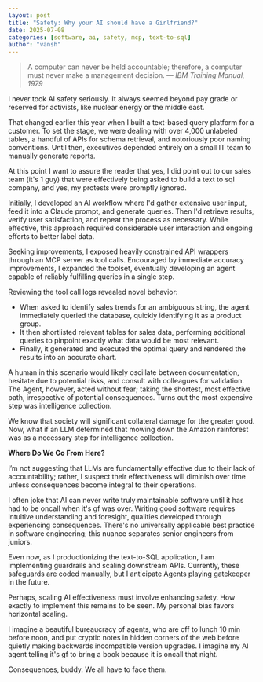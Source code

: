 ```yaml
---
layout: post
title: "Safety: Why your AI should have a Girlfriend?"
date: 2025-07-08
categories: [software, ai, safety, mcp, text-to-sql]
author: "vansh"
---
```


> A computer can never be held accountable; therefore, a computer must never make a management decision. — _IBM Training Manual, 1979_

I never took AI safety seriously. It always seemed beyond pay grade or reserved for activists, like nuclear energy or the middle east.

That changed earlier this year when I built a text-based query platform for a customer. To set the stage, we were dealing with over 4,000 unlabeled tables, a handful of APIs for schema retrieval, and notoriously poor naming conventions. Until then, executives depended entirely on a small IT team to manually generate reports.

At this point I want to assure the reader that yes, I did point out to our sales team (it's 1 guy) that were effectively being asked to build a text to sql company, and yes, my protests were promptly ignored.

Initially, I developed an AI workflow where I'd gather extensive user input, feed it into a Claude prompt, and generate queries. Then I'd retrieve results, verify user satisfaction, and repeat the process as necessary. While effective, this approach required considerable user interaction and ongoing efforts to better label data.

Seeking improvements, I exposed heavily constrained API wrappers through an MCP server as tool calls. Encouraged by immediate accuracy improvements, I expanded the toolset, eventually developing an agent capable of reliably fulfilling queries in a single step.

Reviewing the tool call logs revealed novel behavior:
- When asked to identify sales trends for an ambiguous string, the agent immediately queried the database, quickly identifying it as a product group.
- It then shortlisted relevant tables for sales data, performing additional queries to pinpoint exactly what data would be most relevant.
- Finally, it generated and executed the optimal query and rendered the results into an accurate chart.

A human in this scenario would likely oscillate between documentation, hesitate due to potential risks, and consult with colleagues for validation. The Agent, however, acted without fear; taking the shortest, most effective path, irrespective of potential consequences. Turns out the most expensive step was intelligence collection.

We know that society will significant collateral damage for the greater good. Now, what if an LLM determined that mowing down the Amazon rainforest was as a necessary step for intelligence collection.

**Where Do We Go From Here?**

I’m not suggesting that LLMs are fundamentally effective due to their lack of accountability; rather, I suspect their effectiveness will diminish over time unless consequences become integral to their operations.

I often joke that AI can never write truly maintainable software until it has had to be oncall when it's gf was over. Writing good software requires intuitive understanding and foresight, qualities developed through experiencing consequences. There's no universally applicable best practice in software engineering; this nuance separates senior engineers from juniors.

Even now, as I productionizing the text-to-SQL application, I am implementing guardrails and scaling downstream APIs. Currently, these safeguards are coded manually, but I anticipate Agents playing gatekeeper in the future.

Perhaps, scaling AI effectiveness must involve enhancing safety. How exactly to implement this remains to be seen. My personal bias favors horizontal scaling.

I imagine a beautiful bureaucracy of agents, who are off to lunch 10 min before noon, and put cryptic notes in hidden corners of the web before quietly making backwards incompatible version upgrades. I imagine my AI agent telling it's gf to bring a book because it is oncall that night. 

Consequences, buddy. We all have to face them.